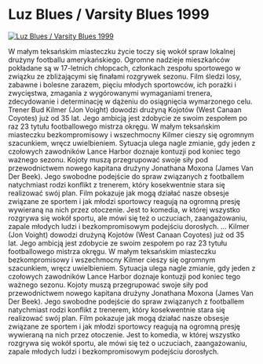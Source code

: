 Luz Blues / Varsity Blues 1999 
=============
[![Luz Blues / Varsity Blues 1999 ](http://vidos.pl/images/player.gif)](http://vidos.pl/luz-blues-varsity-blues-1999)

 W małym teksańskim miasteczku życie toczy się wokół spraw lokalnej drużyny footballu amerykańskiego. Ogromne nadzieje mieszkańców pokładane są w 17-letnich chłopcach, członkach zespołu sportowego w związku ze zbliżającymi się finałami rozgrywek sezonu. Film śledzi losy, zabawne i bolesne zarazem, pięciu młodych sportowców, ich porażki i zwycięstwa, zmagania z wygórowanymi wymaganiami trenera, zdecydowanie i determinację w dążeniu do osiągnięcia wymarzonego celu. Trener Bud Kilmer (Jon Voight) dowodzi drużyną Kojotów (West Canaan Coyotes) już od 35 lat. Jego ambicją jest zdobycie ze swoim zespołem po raz 23 tytułu footballowego mistrza okręgu. W małym teksańskim miasteczku bezkompromisowy i wszechmocny Kilmer cieszy się ogromnym szacunkiem, wręcz uwielbieniem. Sytuacja ulega nagle zmianie, gdy jeden z czołowych zawodników Lance Harbor doznaje kontuzji pod koniec tego ważnego sezonu. Kojoty muszą przegrupować swoje siły pod przewodnictwem nowego kapitana drużyny Jonathana Moxona (James Van Der Beek). Jego swobodne podejście do spraw związanych z footballem natychmiast rodzi konflikt z trenerem, który kosekwentnie stara się realizować swój plan. Film pokazuje jak mogą działać nasze obsesje związane ze sportem i jak młodzi sportowcy reagują na ogromną presję wywieraną na nich przez otoczenie. Jest to komedia, w której wszystko rozgrywa się wokół sportu, ale mówi się też o uczuciach, zaangażowaniu, zapale młodych ludzi i bezkompromisowym podejściu dorosłych.   ... Kilmer (Jon Voight) dowodzi drużyną Kojotów (West Canaan Coyotes) już od 35 lat. Jego ambicją jest zdobycie ze swoim zespołem po raz 23 tytułu footballowego mistrza okręgu. W małym teksańskim miasteczku bezkompromisowy i wszechmocny Kilmer cieszy się ogromnym szacunkiem, wręcz uwielbieniem. Sytuacja ulega nagle zmianie, gdy jeden z czołowych zawodników Lance Harbor doznaje kontuzji pod koniec tego ważnego sezonu. Kojoty muszą przegrupować swoje siły pod przewodnictwem nowego kapitana drużyny Jonathana Moxona (James Van Der Beek). Jego swobodne podejście do spraw związanych z footballem natychmiast rodzi konflikt z trenerem, który kosekwentnie stara się realizować swój plan. Film pokazuje jak mogą działać nasze obsesje związane ze sportem i jak młodzi sportowcy reagują na ogromną presję wywieraną na nich przez otoczenie. Jest to komedia, w której wszystko rozgrywa się wokół sportu, ale mówi się też o uczuciach, zaangażowaniu, zapale młodych ludzi i bezkompromisowym podejściu dorosłych.

